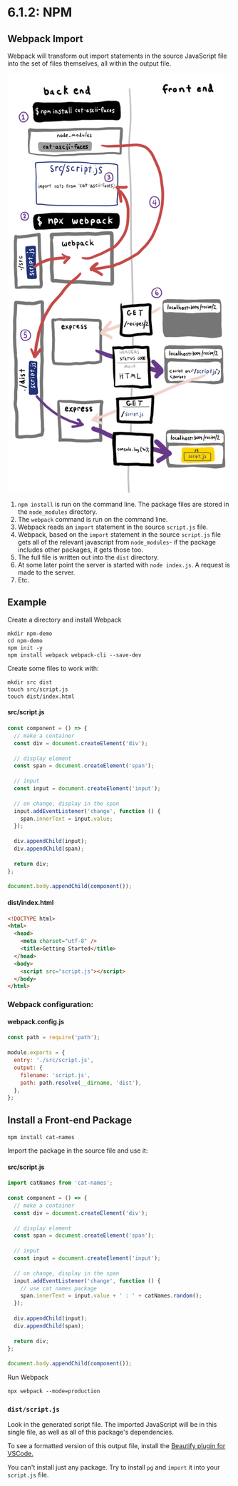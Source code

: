 # 6.1.2: NPM

## Webpack Import

Webpack will transform out import statements in the source JavaScript file into the set of files themselves, all within the output file.

![](../../.gitbook/assets/webpack-copy-2.jpg)

1. `npm install` is run on the command line. The package files are stored in the `node_modules` directory.
2. The `webpack` command is run on the command line.
3. Webpack reads an `import` statement in the source `script.js` file.
4. Webpack, based on the `import` statement in the source `script.js` file gets all of the relevant javascript from `node_modules`- if the package includes other packages, it gets those too.
5. The full file is written out into the `dist` directory.
6. At some later point the server is started with `node index.js`. A request is made to the server.
7. Etc.

## Example

Create a directory and install Webpack

```text
mkdir npm-demo
cd npm-demo
npm init -y
npm install webpack webpack-cli --save-dev
```

Create some files to work with:

```text
mkdir src dist
touch src/script.js
touch dist/index.html
```

#### src/script.js

```js
const component = () => {
  // make a container
  const div = document.createElement('div');

  // display element
  const span = document.createElement('span');

  // input
  const input = document.createElement('input');

  // on change, display in the span
  input.addEventListener('change', function () {
    span.innerText = input.value;
  });

  div.appendChild(input);
  div.appendChild(span);

  return div;
};

document.body.appendChild(component());
```

#### dist/index.html

```html
<!DOCTYPE html>
<html>
  <head>
    <meta charset="utf-8" />
    <title>Getting Started</title>
  </head>
  <body>
    <script src="script.js"></script>
  </body>
</html>
```

### Webpack configuration:

#### webpack.config.js

```js
const path = require('path');

module.exports = {
  entry: './src/script.js',
  output: {
    filename: 'script.js',
    path: path.resolve(__dirname, 'dist'),
  },
};
```

## Install a Front-end Package

```text
npm install cat-names
```

Import the package in the source file and use it:

#### src/script.js

```js
import catNames from 'cat-names';

const component = () => {
  // make a container
  const div = document.createElement('div');

  // display element
  const span = document.createElement('span');

  // input
  const input = document.createElement('input');

  // on change, display in the span
  input.addEventListener('change', function () {
    // use cat names package
    span.innerText = input.value + ' : ' + catNames.random();
  });

  div.appendChild(input);
  div.appendChild(span);

  return div;
};

document.body.appendChild(component());
```

Run Webpack

```text
npx webpack --mode=production
```

### `dist/script.js`

Look in the generated script file. The imported JavaScript will be in this single file, as well as all of this package's dependencies.

To see a formatted version of this output file, install the [Beautify plugin for VSCode.](https://marketplace.visualstudio.com/items?itemName=HookyQR.beautify)

You can't install just any package. Try to install `pg` and `import` it into your `script.js` file.
